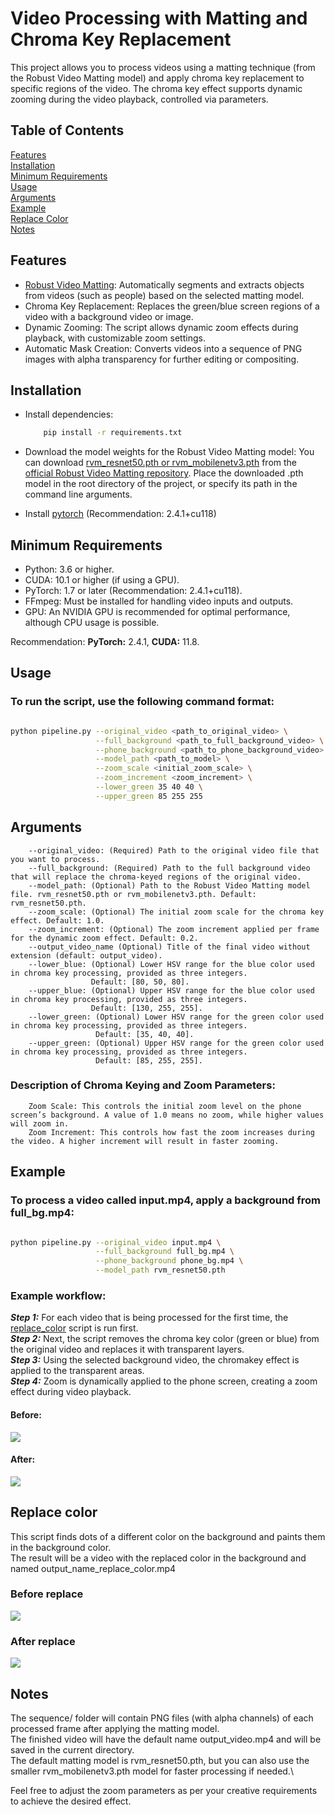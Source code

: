 # Video Processing with Matting and Chroma Key Replacement

This project allows you to process videos using a matting technique (from the Robust Video Matting model) and apply chroma key replacement to specific regions of the video. The chroma key effect supports dynamic zooming during the video playback, controlled via parameters.

## Table of Contents
[Features](#Features) \
[Installation](#Installation)\
[Minimum Requirements](#Minimum-Requirements)\
[Usage](#Usage)\
[Arguments](#Arguments)\
[Example](#Example)\
[Replace Color](#Replace-color)\
[Notes](#Notes)

## Features

- [Robust Video Matting](https://github.com/PeterL1n/RobustVideoMatting): Automatically segments and extracts objects from videos (such as people) based on the selected matting model.
- Chroma Key Replacement: Replaces the green/blue screen regions of a video with a background video or image.
- Dynamic Zooming: The script allows dynamic zoom effects during playback, with customizable zoom settings.
- Automatic Mask Creation: Converts videos into a sequence of PNG images with alpha transparency for further editing or compositing.

## Installation

- Install dependencies:
    ```bash
        pip install -r requirements.txt
    ```

- Download the model weights for the Robust Video Matting model:
    You can download [rvm_resnet50.pth or rvm_mobilenetv3.pth](https://github.com/PeterL1n/RobustVideoMatting?tab=readme-ov-file#download) from the [official Robust Video Matting repository](https://github.com/PeterL1n/RobustVideoMatting).
    Place the downloaded .pth model in the root directory of the project, or specify its path in the command line arguments.

- Install [pytorch](https://pytorch.org/) (Recommendation: 2.4.1+cu118)

## Minimum Requirements

- Python: 3.6 or higher.
- CUDA: 10.1 or higher (if using a GPU).
- PyTorch: 1.7 or later (Recommendation: 2.4.1+cu118).
- FFmpeg: Must be installed for handling video inputs and outputs.
- GPU: An NVIDIA GPU is recommended for optimal performance, although CPU usage is possible.

Recommendation: **PyTorch:** 2.4.1, **CUDA:** 11.8.

## Usage

### To run the script, use the following command format:

```bash

python pipeline.py --original_video <path_to_original_video> \
                   --full_background <path_to_full_background_video> \
                   --phone_background <path_to_phone_background_video> \
                   --model_path <path_to_model> \
                   --zoom_scale <initial_zoom_scale> \
                   --zoom_increment <zoom_increment> \
                   --lower_green 35 40 40 \
                   --upper_green 85 255 255 
```
## Arguments
```text
    --original_video: (Required) Path to the original video file that you want to process.
    --full_background: (Required) Path to the full background video that will replace the chroma-keyed regions of the original video.
    --model_path: (Optional) Path to the Robust Video Matting model file. rvm_resnet50.pth or rvm_mobilenetv3.pth. Default: rvm_resnet50.pth.
    --zoom_scale: (Optional) The initial zoom scale for the chroma key effect. Default: 1.0.
    --zoom_increment: (Optional) The zoom increment applied per frame for the dynamic zoom effect. Default: 0.2.
    --output_video_name (Optional) Title of the final video without extension (default: output_video).
    --lower_blue: (Optional) Lower HSV range for the blue color used in chroma key processing, provided as three integers. 
                  Default: [80, 50, 80].
    --upper_blue: (Optional) Upper HSV range for the blue color used in chroma key processing, provided as three integers. 
                  Default: [130, 255, 255].
    --lower_green: (Optional) Lower HSV range for the green color used in chroma key processing, provided as three integers. 
                   Default: [35, 40, 40].
    --upper_green: (Optional) Upper HSV range for the green color used in chroma key processing, provided as three integers. 
                   Default: [85, 255, 255].
```
    
### Description of Chroma Keying and Zoom Parameters:
```text
    Zoom Scale: This controls the initial zoom level on the phone screen’s background. A value of 1.0 means no zoom, while higher values will zoom in.
    Zoom Increment: This controls how fast the zoom increases during the video. A higher increment will result in faster zooming.
```

## Example

### To process a video called input.mp4, apply a background from full_bg.mp4:

```bash

python pipeline.py --original_video input.mp4 \
                   --full_background full_bg.mp4 \
                   --phone_background phone_bg.mp4 \
                   --model_path rvm_resnet50.pth 
```
### Example workflow:

***Step 1:*** For each video that is being processed for the first time, the [replace_color](#Replace-color) script is run first.\
***Step 2:*** Next, the script removes the chroma key color (green or blue) from the original video and replaces it with transparent layers.\
***Step 3:*** Using the selected background video, the chromakey effect is applied to the transparent areas.\
***Step 4:*** Zoom is dynamically applied to the phone screen, creating a zoom effect during video playback.

#### Before:
![](README_ASSETS/before.gif)

#### After:
![](README_ASSETS/after.gif)

## Replace color

This script finds dots of a different color on the background and paints them in the background color. \
The result will be a video with the replaced color in the background and named output_name_replace_color.mp4

### Before replace
![](README_ASSETS/before.gif)

### After replace
![](README_ASSETS/after_replace.gif)

## Notes

The sequence/ folder will contain PNG files (with alpha channels) of each processed frame after applying the matting model.\
The finished video will have the default name output_video.mp4 and will be saved in the current directory.\
The default matting model is rvm_resnet50.pth, but you can also use the smaller rvm_mobilenetv3.pth model for faster processing if needed.\

Feel free to adjust the zoom parameters as per your creative requirements to achieve the desired effect.
